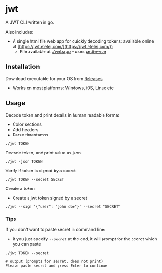 # jwt

A JWT CLI written in go.

Also includes:
- A single html file web app for quickly decoding tokens: available online at [https://jwt.etelej.com/](https://jwt.etelej.com/))
  - File available at [./webapp](./tree/main/webapp) - uses [petite-vue](https://github.com/vuejs/petite-vue)

## Installation

Download executable for your OS from [Releases](./releases)
- Works on most platforms: Windows, iOS, Linux etc

## Usage

Decode token and print details in human readable format
- Color sections 
- Add headers
- Parse timestamps
```
./jwt TOKEN
```

Decode token, and print value as json 
```
./jwt -json TOKEN
```

Verify if token is signed by a secret
```
./jwt TOKEN --secret SECRET
```



Create a token
- Create a jwt token signed by a secret
```
./jwt --sign '{"user": "john doe"}' --secret "SECRET"
```


### Tips
If you don't want to paste secret in command line:
  - if you just specify `--secret` at the end, it will prompt for the secret which you can paste

```
./jwt TOKEN --secret

# output (prompts for secret, does not print)
Please paste secret and press Enter to continue
```
